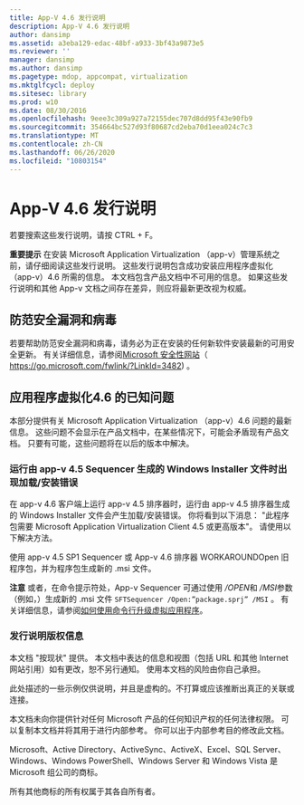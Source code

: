 ```yaml
---
title: App-V 4.6 发行说明
description: App-V 4.6 发行说明
author: dansimp
ms.assetid: a3eba129-edac-48bf-a933-3bf43a9873e5
ms.reviewer: ''
manager: dansimp
ms.author: dansimp
ms.pagetype: mdop, appcompat, virtualization
ms.mktglfcycl: deploy
ms.sitesec: library
ms.prod: w10
ms.date: 08/30/2016
ms.openlocfilehash: 9eee3c309a927a72155dec707d8dd95f43e90fb9
ms.sourcegitcommit: 354664bc527d93f80687cd2eba70d1eea024c7c3
ms.translationtype: MT
ms.contentlocale: zh-CN
ms.lasthandoff: 06/26/2020
ms.locfileid: "10803154"
---
```

# App-V 4.6 发行说明


若要搜索这些发行说明，请按 CTRL + F。

**重要提示** 在安装 Microsoft Application Virtualization （app-v）管理系统之前，请仔细阅读这些发行说明。 这些发行说明包含成功安装应用程序虚拟化（app-v）4.6 所需的信息。 本文档包含产品文档中不可用的信息。 如果这些发行说明和其他 App-v 文档之间存在差异，则应将最新更改视为权威。

 

## 防范安全漏洞和病毒


若要帮助防范安全漏洞和病毒，请务必为正在安装的任何新软件安装最新的可用安全更新。 有关详细信息，请参阅[Microsoft 安全性网站](https://go.microsoft.com/fwlink/?LinkId=3482)（ https://go.microsoft.com/fwlink/?LinkId=3482) 。

## 应用程序虚拟化4.6 的已知问题


本部分提供有关 Microsoft Application Virtualization （app-v）4.6 问题的最新信息。 这些问题不会显示在产品文档中，在某些情况下，可能会矛盾现有产品文档。 只要有可能，这些问题将在以后的版本中解决。

### 运行由 app-v 4.5 Sequencer 生成的 Windows Installer 文件时出现加载/安装错误

在 app-v 4.6 客户端上运行 app-v 4.5 排序器时，运行由 app-v 4.5 排序器生成的 Windows Installer 文件会产生加载/安装错误。 你将看到以下消息： "此程序包需要 Microsoft Application Virtualization Client 4.5 或更高版本"。 请使用以下解决方法。

使用 app-v 4.5 SP1 Sequencer 或 App-v 4.6 排序器 WORKAROUNDOpen 旧程序包，并为程序包生成新的 .msi 文件。

**注意** 或者，在命令提示符处，App-v Sequencer 可通过使用 */OPEN*和 */MSI*参数（例如，）生成新的 .msi 文件 `SFTSequencer /Open:”package.sprj” /MSI` 。 有关详细信息，请参阅[如何使用命令行升级虚拟应用程序](how-to-upgrade-a-virtual-application-by-using-the-command-line.md)。

 

### 发行说明版权信息

本文档 "按现状" 提供。 本文档中表达的信息和视图（包括 URL 和其他 Internet 网站引用）如有更改，恕不另行通知。 使用本文档的风险由你自己承担。

此处描述的一些示例仅供说明，并且是虚构的。不打算或应该推断出真正的关联或连接。

本文档未向你提供针对任何 Microsoft 产品的任何知识产权的任何法律权限。 可以复制本文档并将其用于进行内部参考。 你可以出于内部参考目的修改此文档。



Microsoft、Active Directory、ActiveSync、ActiveX、Excel、SQL Server、Windows、Windows PowerShell、Windows Server 和 Windows Vista 是 Microsoft 组公司的商标。

所有其他商标的所有权属于其各自所有者。

 

 





